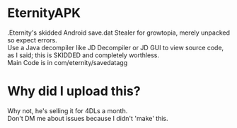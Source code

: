 # EternityAPK
.Eternity's skidded Android save.dat Stealer for growtopia, merely unpacked so expect errors.  <br />
Use a Java decompiler like JD Decompiler or JD GUI to view source code, as I said; this is SKIDDED and completely worthless.  <br />
Main Code is in com/eternity/savedatagg  <br />

# Why did I upload this?
Why not, he's selling it for 4DLs a month.  <br />
Don't DM me about issues because I didn't 'make' this.
